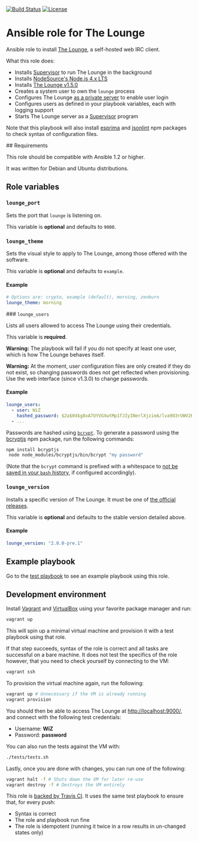 [![Build Status](https://travis-ci.org/astorije/ansible-lounge.svg?branch=master)](https://travis-ci.org/astorije/ansible-lounge)
[![License](https://img.shields.io/badge/license-MIT-blue.svg)](LICENSE)

# Ansible role for The Lounge

Ansible role to install [The Lounge](https://thelounge.github.io/), a self-hosted web IRC
client.

What this role does:

- Installs [Supervisor](http://supervisord.org/) to run The Lounge in the background
- Installs [NodeSource's Node.js 4.x LTS](https://nodejs.org/en/download/package-manager/#debian-and-ubuntu-based-linux-distributions)
- Installs [The Lounge v1.5.0](https://github.com/thelounge/lounge/blob/master/CHANGELOG.md)
- Creates a system user to own the `lounge` process
- Configures The Lounge [as a private server](https://theloungegithub.io/docs/server/configuration.html#public) to enable user login
- Configures users as defined in your playbook variables, each with logging support
- Starts The Lounge server as a [Supervisor](http://supervisord.org/) program

Note that this playbook will also install
[esprima](https://www.npmjs.com/package/esprima) and
[jsonlint](https://www.npmjs.com/package/jsonlint) npm packages to check syntax
of configuration files.

## Requirements

This role should be compatible with Ansible 1.2 or higher.

It was written for Debian and Ubuntu distributions.

## Role variables

### `lounge_port`

Sets the port that `lounge` is listening on.

This variable is **optional** and defaults to `9000`.

### `lounge_theme`

Sets the visual style to apply to The Lounge, among those offered with the software.

This variable is **optional** and defaults to `example`.

#### Example

```yaml
# Options are: crypto, example (default), morning, zenburn
lounge_theme: morning
```

### `lounge_users`

Lists all users allowed to access The Lounge using their credentials.

This variable is **required**.

**Warning:** The playbook will fail if you do not specify at least one user,
which is how The Lounge behaves itself.

**Warning:** At the moment, user configuration files are only created if they do
not exist, so changing passwords does not get reflected when provisioning. Use
the web interface (since v1.3.0) to change passwords.

#### Example

```yaml
lounge_users:
  - user: WiZ
    hashed_password: $2a$04$g8xA7UYVGXwtMp1fJIyINerlXjzieA/lva9O3rUWV2KEpLTjhdVD6 # "password"
  - ...
```

Passwords are hashed using [`bcrypt`](https://en.wikipedia.org/wiki/Bcrypt). To
generate a password using the [bcryptjs](https://www.npmjs.com/package/bcryptjs)
npm package, run the following commands:

```bash
npm install bcryptjs
 node node_modules/bcryptjs/bin/bcrypt "my password"
```

(Note that the `bcrypt` command is prefixed with a whitespace to
[not be saved in your `bash` history](http://askubuntu.com/a/15929/166928),
if configured accordingly).

### `lounge_version`

Installs a specific version of The Lounge. It must be one of [the official
releases](https://github.com/thelounge/lounge/releases).

This variable is **optional** and defaults to the stable version detailed above.

#### Example

```yaml
lounge_version: "2.0.0-pre.1"
```

## Example playbook

Go to the [test playbook](tests/test.yml) to see an example playbook using this
role.

## Development environment

Install [Vagrant](https://www.vagrantup.com/) and
[VirtualBox](https://www.virtualbox.org/) using your favorite package manager
and run:

```bash
vagrant up
```

This will spin up a minimal virtual machine and provision it with a test
playbook using that role.

If that step succeeds, syntax of the role is correct and all tasks are
successful on a bare machine. It does not test the specifics of the role
however, that you need to check yourself by connecting to the VM:

```bash
vagrant ssh
```

To provision the virtual machine again, run the following:

```bash
vagrant up # Unnecessary if the VM is already running
vagrant provision
```

You should then be able to access The Lounge at <http://localhost:9000/>, and connect
with the following test credentials:
  - Username: **WiZ**
  - Password: **password**

You can also run the tests against the VM with:

```bash
./tests/tests.sh
```

Lastly, once you are done with changes, you can run one of the following:

```bash
vagrant halt -f # Shuts down the VM for later re-use
vagrant destroy -f # Destroys the VM entirely
```

This role is
[backed by Travis CI](https://travis-ci.org/astorije/ansible-lounge).
It uses the same test playbook to ensure that, for every push:

- Syntax is correct
- The role and playbook run fine
- The role is idempotent (running it twice in a row results in un-changed states
  only)
